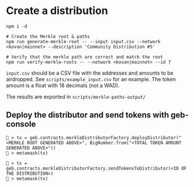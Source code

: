 # Create a distribution

```
npm i -d

# Create the Merkle root & paths 
npm run generate-merkle-root -- --input input.csv --network <kovan|mainnet> --description 'Community Distribution #5'

# Verify that the merkle path are correct and match the root
npm run verify-merkle-roots -- --network <kovan|mainnet> --id 7
```

`input.csv` should be a CSV file with the addresses and amounts to be airdropped. See `scripts/example_input.csv` for an example. The token amount is a float with 18 decimals (not a WAD).

The results are exported in `scripts/merkle-paths-output/`

## Deploy the distributor and send tokens with geb-console
```
🗿 > tx = geb.contracts.merkleDistributorFactory.deployDistributor("<MERKLE ROOT GENERATED ABOVE>", BigNumber.from("<TOTAL TOKEN AMOUNT GENERATED ABOVE>"))
🗿 > metamask(tx)

🗿 > tx = geb.contracts.merkleDistributorFactory.sendTokensToDistributor(<ID OF THE DISTRIBUTION>)
🗿 > metamask(tx)
```

